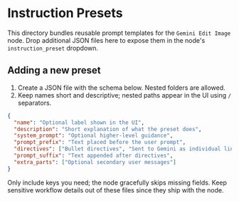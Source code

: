 # Instruction Presets

This directory bundles reusable prompt templates for the `Gemini Edit Image` node. Drop additional JSON files here to expose them in the node's `instruction_preset` dropdown.

## Adding a new preset
1. Create a JSON file with the schema below. Nested folders are allowed.
2. Keep names short and descriptive; nested paths appear in the UI using `/` separators.

```json
{
  "name": "Optional label shown in the UI",
  "description": "Short explanation of what the preset does",
  "system_prompt": "Optional higher-level guidance",
  "prompt_prefix": "Text placed before the user prompt",
  "directives": ["Bullet directives", "Sent to Gemini as individual lines"],
  "prompt_suffix": "Text appended after directives",
  "extra_parts": ["Optional secondary user messages"]
}
```

Only include keys you need; the node gracefully skips missing fields. Keep sensitive workflow details out of these files since they ship with the node.
